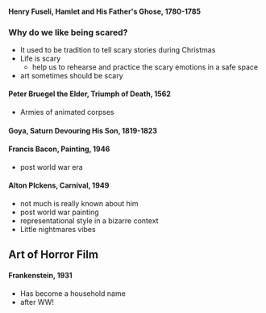 #### Henry Fuseli, Hamlet and His Father's Ghose, 1780-1785


### Why do we like being scared?
- It used to be tradition to tell scary stories during Christmas
- Life is scary
	- help us to rehearse and practice the scary emotions in a safe space
- art sometimes should be scary

#### Peter Bruegel the Elder, Triumph of Death, 1562
- Armies of animated corpses

#### Goya, Saturn Devouring His Son, 1819-1823
#### Francis Bacon, Painting, 1946
- post world war era
#### Alton PIckens, Carnival, 1949
- not much is really known about him
- post world war painting
- representational style in a bizarre context
- Little nightmares vibes

## Art of Horror Film
#### Frankenstein, 1931
- Has become a household name
- after WW!
